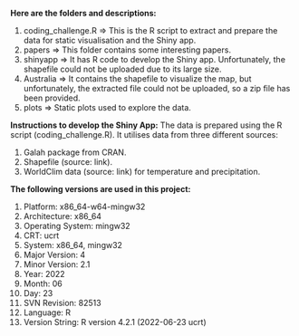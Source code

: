 **Here are the folders and descriptions:**

1. coding_challenge.R => This is the R script to extract and prepare the data for static visualisation and the Shiny app.
2. papers => This folder contains some interesting papers.
3. shinyapp => It has R code to develop the Shiny app. Unfortunately, the shapefile could not be uploaded due to its large size.
4. Australia => It contains the shapefile to visualize the map, but unfortunately, the extracted file could not be uploaded, so a zip file has been provided.
5. plots => Static plots used to explore the data.


**Instructions to develop the Shiny App:**
The data is prepared using the R script (coding_challenge.R). It utilises data from three different sources:
1. Galah package from CRAN.
2. Shapefile (source: link).
3. WorldClim data (source: link) for temperature and precipitation.


**The following versions are used in this project:**
1. Platform: x86_64-w64-mingw32
2. Architecture: x86_64
3. Operating System: mingw32
4. CRT: ucrt
5. System: x86_64, mingw32
6. Major Version: 4
7. Minor Version: 2.1
8. Year: 2022
9. Month: 06
10. Day: 23
11. SVN Revision: 82513
12. Language: R
13. Version String: R version 4.2.1 (2022-06-23 ucrt)





   
